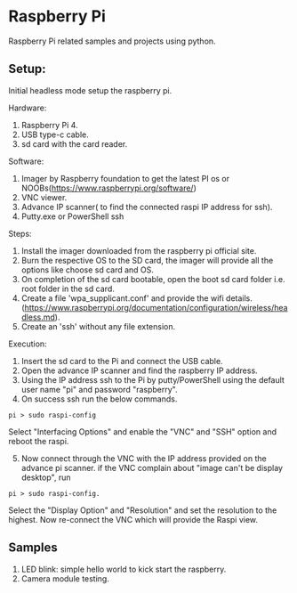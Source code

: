 # Raspberry Pi 
Raspberry Pi related samples and projects using python.

## Setup:
Initial headless mode setup the raspberry pi.
 
Hardware:
1. Raspberry Pi 4.
2. USB type-c cable.
3. sd card with the card reader.

Software:
1. Imager by Raspberry foundation to get the latest PI os or NOOBs(https://www.raspberrypi.org/software/)
2. VNC viewer.
3. Advance IP scanner( to find the connected raspi IP address for ssh).
4. Putty.exe or PowerShell ssh

Steps:
1. Install the imager downloaded from the raspberry pi official site.
2. Burn the respective OS to the SD card, the imager will provide all the options like choose sd card and OS.
3. On completion of the sd card bootable, open the boot sd card folder i.e. root folder in the sd card.
4. Create a file 'wpa_supplicant.conf' and provide the wifi details. (https://www.raspberrypi.org/documentation/configuration/wireless/headless.md).
5. Create an 'ssh' without any file extension.

Execution:
1. Insert the sd card to the Pi and connect the USB cable.
2. Open the advance IP scanner and find the raspberry IP address.
3. Using the IP address ssh to the Pi by putty/PowerShell using the default user name "pi" and password "raspberry".
4. On success ssh run the below commands.

```
pi > sudo raspi-config

``` 
Select "Interfacing Options" and enable the "VNC" and "SSH" option and reboot the raspi.

5. Now connect through the VNC with the IP address provided on the advance pi scanner. if the VNC complain about "image can't be display desktop", run
```
pi > sudo raspi-config.

``` 
Select the "Display Option" and "Resolution" and set the resolution to the highest.
Now re-connect the VNC which will provide the Raspi view.

## Samples
1. LED blink: simple hello world to kick start the raspberry.
2. Camera module testing.
